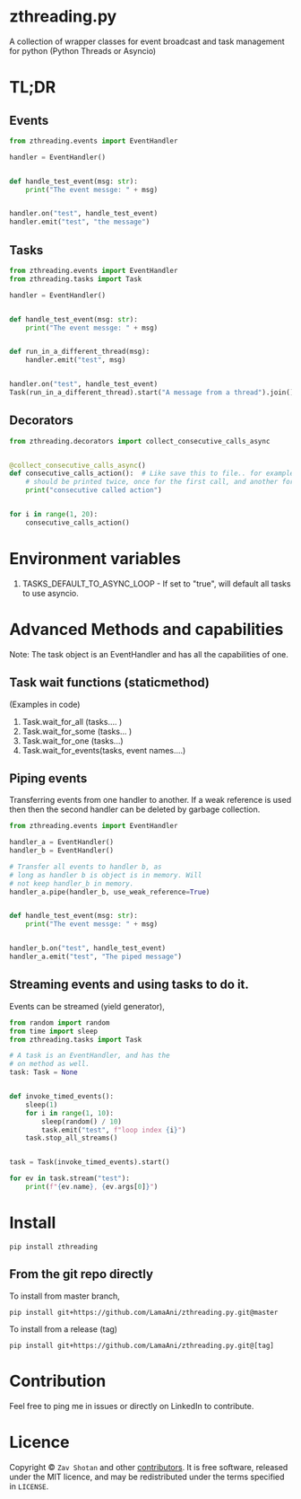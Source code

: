 # zthreading.py

A collection of wrapper classes for event broadcast and task management for python (Python Threads or Asyncio)

# TL;DR

## Events

```python
from zthreading.events import EventHandler

handler = EventHandler()


def handle_test_event(msg: str):
    print("The event messge: " + msg)


handler.on("test", handle_test_event)
handler.emit("test", "the message")
```

## Tasks

```python
from zthreading.events import EventHandler
from zthreading.tasks import Task

handler = EventHandler()


def handle_test_event(msg: str):
    print("The event messge: " + msg)


def run_in_a_different_thread(msg):
    handler.emit("test", msg)


handler.on("test", handle_test_event)
Task(run_in_a_different_thread).start("A message from a thread").join()
```

## Decorators

```python
from zthreading.decorators import collect_consecutive_calls_async


@collect_consecutive_calls_async()
def consecutive_calls_action():  # Like save this to file.. for example.
    # should be printed twice, once for the first call, and another for the last call.
    print("consecutive called action")


for i in range(1, 20):
    consecutive_calls_action()
```

# Environment variables

1. TASKS_DEFAULT_TO_ASYNC_LOOP - If set to "true", will default all tasks to use asyncio.

# Advanced Methods and capabilities

Note: The task object is an EventHandler and has all the capabilities of one.

## Task wait functions (staticmethod)

(Examples in code)

1. Task.wait_for_all (tasks.... )
1. Task.wait_for_some (tasks... )
1. Task.wait_for_one (tasks...)
1. Task.wait_for_events(tasks, event names....)

## Piping events

Transferring events from one handler to another. If a weak reference is used
then then the second handler can be deleted by garbage collection.

```python
from zthreading.events import EventHandler

handler_a = EventHandler()
handler_b = EventHandler()

# Transfer all events to handler b, as
# long as handler b is object is in memory. Will
# not keep handler_b in memory.
handler_a.pipe(handler_b, use_weak_reference=True)


def handle_test_event(msg: str):
    print("The event messge: " + msg)


handler_b.on("test", handle_test_event)
handler_a.emit("test", "The piped message")
```

## Streaming events and using tasks to do it.

Events can be streamed (yield generator),

```python
from random import random
from time import sleep
from zthreading.tasks import Task

# A task is an EventHandler, and has the
# on method as well.
task: Task = None


def invoke_timed_events():
    sleep(1)
    for i in range(1, 10):
        sleep(random() / 10)
        task.emit("test", f"loop index {i}")
    task.stop_all_streams()


task = Task(invoke_timed_events).start()

for ev in task.stream("test"):
    print(f"{ev.name}, {ev.args[0]}")
```

# Install

```shell
pip install zthreading
```

## From the git repo directly

To install from master branch,

```shell
pip install git+https://github.com/LamaAni/zthreading.py.git@master
```

To install from a release (tag)

```shell
pip install git+https://github.com/LamaAni/zthreading.py.git@[tag]
```

# Contribution

Feel free to ping me in issues or directly on LinkedIn to contribute.

# Licence

Copyright ©
`Zav Shotan` and other [contributors](https://github.com/LamaAni/postgres-xl-helm/graphs/contributors).
It is free software, released under the MIT licence, and may be redistributed under the terms specified in `LICENSE`.
